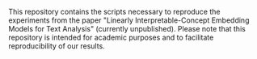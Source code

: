 This repository contains the scripts necessary to reproduce the experiments from the paper "Linearly Interpretable-Concept Embedding
Models for Text Analysis" (currently unpublished). Please note that this repository is intended for academic purposes and to facilitate reproducibility of our results.
